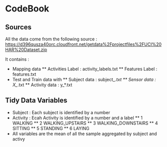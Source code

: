# CodeBook 

## Sources

All the data come from the following source : https://d396qusza40orc.cloudfront.net/getdata%2Fprojectfiles%2FUCI%20HAR%20Dataset.zip

It contains : 
 * Mapping data
 ** Activities Label : activity_labels.txt
 ** Features Label : features.txt
 * Test and Train data with 
 ** Subject data : subject_*.txt
 ** Sensor data : X_*.txt
 ** Activity data : y_*.txt

## Tidy Data Variables

 * Subject : Each subject is identified by a number
 * Activity : Ecah Activity is identified by a number and a label
 ** 1 WALKING
 ** 2 WALKING_UPSTAIRS
 ** 3 WALKING_DOWNSTAIRS
 ** 4 SITTING
 ** 5 STANDING
 ** 6 LAYING
 * All variables are the mean of all the sample aggregated by subject and activy

